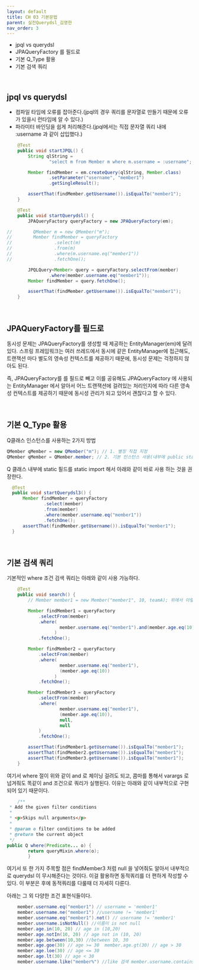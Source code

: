 ```yaml
---
layout: default
title: CH 03 기본문법
parent: 실전Querydsl_김영한
nav_order: 3
---
```


- jpql vs querydsl
- JPAQueryFactory 를 필드로
- 기본 Q_Type 활용
- 기본 검색 쿼리

<br>

## jpql vs querydsl

- 컴파일 타임에 오류를 잡아준다.(jpql의 경우 쿼리를 문자열로 만들기 때문에 오류가 있을시 런타임에 알 수 있다.)
- 파라미터 바인딩을 쉽게 처리해준다.(jpql에서는 직접 문자열 쿼리 내에 :username 과 같이 삽입했다.)

```java
    @Test
    public void startJPQL() {
        String qlString =
                "select m from Member m where m.username = :username";

        Member findMember = em.createQuery(qlString, Member.class)
                .setParameter("username", "member1")
                .getSingleResult();

        assertThat(findMember.getUsername()).isEqualTo("member1");
    }

    @Test
    public void startQuerydsl() {
        JPAQueryFactory queryFactory = new JPAQueryFactory(em);

//        QMember m = new QMember("m");
//        Member findMember = queryFactory
//                .select(m)
//                .from(m)
//                .where(m.username.eq("member1"))
//                .fetchOne();

        JPQLQuery<Member> query = queryFactory.selectFrom(member)
                .where(member.username.eq("member1"));
        Member findMember = query.fetchOne();

        assertThat(findMember.getUsername()).isEqualTo("member1");
    }
```

<br>

## JPAQueryFactory를 필드로

동시성 문제는 JPAQueryFactory를 생성할 때 제공하는 EntityManager(em)에 달려있다.
스프링 프레임워크는 여러 쓰레드에서 동시에 같은 EntityManager에 접근해도, 트랜잭션 마다 별도의 영속성 컨텍스트를 제공하기 때문에, 동시성 문제는 걱정하지 않아도 된다.

즉, JPAQueryFactory를 를 필드로 빼고 이를 공유해도 JPAQueryFactory 에 사용되는 EntityManager 에서 알아서 어느 트랜잭션에 걸려있는 처리인지에 따라
다른 영속성 컨텍스트를 제공하기 때문에 동시성 관리가 되고 있어서 괜찮다고 할 수 있다.

<br>

## 기본 Q_Type 활용

Q클래스 인스턴스를 사용하는 2가지 방법
```java
QMember qMember = new QMember("m"); // 1. 별칭 직접 지정
QMember qMember = QMember.member; // 2. 기본 인스턴스 사용(내부에 public static final QMember member = new QMember("member1"); 필드가 이미 선언되어 있다.)
```

Q 클래스 내부에 static 필드를 static import 해서 아래와 같이 바로 사용 하는 것을 권장한다.
```java
  @Test
  public void startQuerydsl3() {
      Member findMember = queryFactory
              .select(member)
              .from(member)
              .where(member.username.eq("member1"))
              .fetchOne();
      assertThat(findMember.getUsername()).isEqualTo("member1");
  }
```

<br>

## 기본 검색 쿼리

기본적인 where 조건 검색 쿼리는 아래와 같이 사용 가능하다.
```java
    @Test
    public void search() {
        // Member member1 = new Member("member1", 10, teamA); 위에서 이렇게 만들어 주고 @BeforeEach 로 persist 되고있다.

        Member findMember1 = queryFactory
            .selectFrom(member)
            .where(
                    member.username.eq("member1").and(member.age.eq(10))
                  )
            .fetchOne();

        Member findMember2 = queryFactory
            .selectFrom(member)
            .where(
                    member.username.eq("member1"),
                    (member.age.eq(10))
                  )
            .fetchOne();

        Member findMember3 = queryFactory
            .selectFrom(member)
            .where(
                    member.username.eq("member1"),
                    (member.age.eq(10)),
                    null,
                    null
            )
            .fetchOne();

        assertThat(findMember1.getUsername()).isEqualTo("member1");
        assertThat(findMember2.getUsername()).isEqualTo("member1");
        assertThat(findMember3.getUsername()).isEqualTo("member1");
    }
```

여기서 where 절이 위와 같이 and 로 체이닝 걸려도 되고, 콤마를 통해서 varargs 로 넘겨줘도 똑같이 and 조건으로 쿼리가 실행된다.
이유는 아래와 같이 내부적으로 구현되어 있기 때문이다.
```java
    /**
 * Add the given filter conditions
 *
 * <p>Skips null arguments</p>
 *
 * @param o filter conditions to be added
 * @return the current object
 */
public Q where(Predicate... o) {
        return queryMixin.where(o);
        }
```

여기서 또 한 가지 주목할 점은 findMember3 처럼 null 을 넣어줘도 알아서 내부적으로 querydsl 이 무시해준다는 것이다.
이걸 활용하면 동적쿼리를 더 편하게 작성할 수 있다. 이 부분은 후에 동적쿼리를 다룰때 더 자세히 다룬다.

아래는 그 외 다양한 조건 표현식들이다.

```java
    member.username.eq("member1") // username = 'member1'
    member.username.ne("member1") //username != 'member1'
    member.username.eq("member1").not() // username != 'member1'
    member.username.isNotNull() //이름이 is not null
    member.age.in(10, 20) // age in (10,20)
    member.age.notIn(10, 20) // age not in (10, 20)
    member.age.between(10,30) //between 10, 30
    member.age.goe(30) // age >= 30  member.age.gt(30) // age > 30
    member.age.loe(30) // age <= 30
    member.age.lt(30) // age < 30
    member.username.like("member%") //like 검색 member.username.contains("member") // like ‘%member%’ 검색 member.username.startsWith("member") //like ‘member%’ 검색
```
